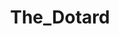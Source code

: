 ---
title: The_Dotard
crosslinks:
- all
- The_Donald
- politics
- anti_gif_bot
- youtubefactsbot
- Drama
- pics
- autotldr
- Pyonyang
- BestOfReports
- esist
- CringeAnarchy
- AsABlackMan
- WayOfTheBern
- theNew_Donald
- LateStageCapitalism
- neoliberal
- autourbanbot
- NegativeWithGold
- NeutralPolitics
---